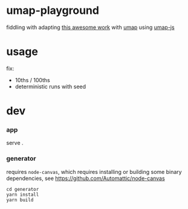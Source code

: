 # umap-playground
fiddling with adapting [this awesome work](https://distill.pub/2016/misread-tsne/) with [umap](https://arxiv.org/abs/1802.03426) using [umap-js](https://github.com/PAIR-code/umap-js)


# usage
fix:
- 10ths / 100ths
- deterministic runs with seed


# dev
### app
serve .
### generator
requires `node-canvas`, which requires installing or building some binary dependencies, see https://github.com/Automattic/node-canvas

```
cd generator
yarn install
yarn build
```
